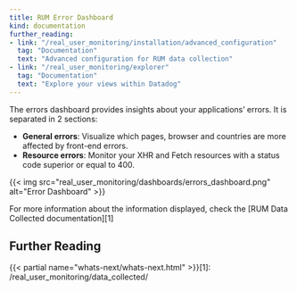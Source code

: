 ```yaml
---
title: RUM Error Dashboard
kind: documentation
further_reading:
- link: "/real_user_monitoring/installation/advanced_configuration"
  tag: "Documentation"
  text: "Advanced configuration for RUM data collection"
- link: "/real_user_monitoring/explorer"
  tag: "Documentation"
  text: "Explore your views within Datadog"
---
```


The errors dashboard provides insights about your applications’ errors. It is separated in 2 sections:

- **General errors**:
    Visualize which pages, browser and countries are more affected by front-end errors.
- **Resource errors**:
    Monitor your XHR and Fetch resources with a status code superior or equal to 400.

{{< img src="real_user_monitoring/dashboards/errors_dashboard.png" alt="Error Dashboard" >}}

For more information about the information displayed, check the [RUM Data Collected documentation][1]

## Further Reading

{{< partial name="whats-next/whats-next.html" >}}[1]: /real_user_monitoring/data_collected/
